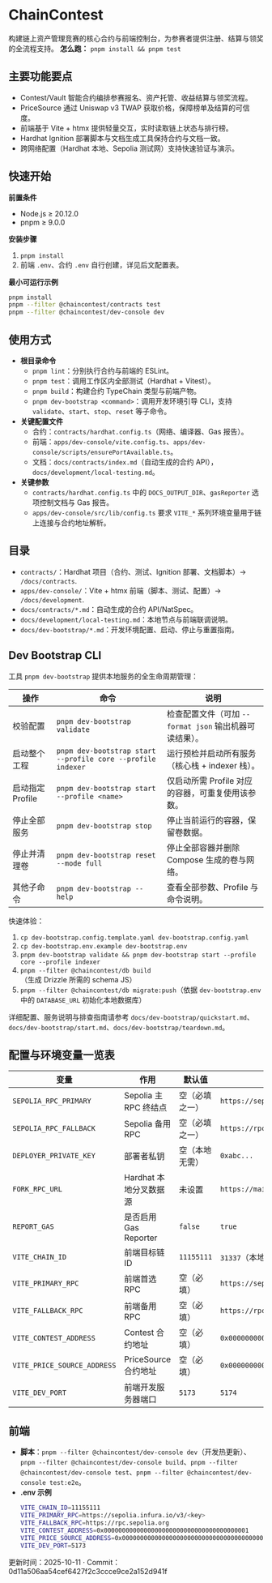 # ChainContest

构建链上资产管理竞赛的核心合约与前端控制台，为参赛者提供注册、结算与领奖的全流程支持。
**怎么跑：** `pnpm install && pnpm test`

## 主要功能要点

- Contest/Vault 智能合约编排参赛报名、资产托管、收益结算与领奖流程。
- PriceSource 通过 Uniswap v3 TWAP 获取价格，保障榜单及结算的可信度。
- 前端基于 Vite + htmx 提供轻量交互，实时读取链上状态与排行榜。
- Hardhat Ignition 部署脚本与文档生成工具保持合约与文档一致。
- 跨网络配置（Hardhat 本地、Sepolia 测试网）支持快速验证与演示。

## 快速开始

**前置条件**

- Node.js ≥ 20.12.0
- pnpm ≥ 9.0.0

**安装步骤**

1. `pnpm install`
2. 前端 `.env`、合约 `.env` 自行创建，详见后文配置表。

**最小可运行示例**

```bash
pnpm install
pnpm --filter @chaincontest/contracts test
pnpm --filter @chaincontest/dev-console dev
```

## 使用方式

- **根目录命令**
  - `pnpm lint`：分别执行合约与前端的 ESLint。
  - `pnpm test`：调用工作区内全部测试（Hardhat + Vitest）。
  - `pnpm build`：构建合约 TypeChain 类型与前端产物。
  - `pnpm dev-bootstrap <command>`：调用开发环境引导 CLI，支持 `validate`、`start`、`stop`、`reset` 等子命令。
- **关键配置文件**
  - 合约：`contracts/hardhat.config.ts`（网络、编译器、Gas 报告）。
  - 前端：`apps/dev-console/vite.config.ts`、`apps/dev-console/scripts/ensurePortAvailable.ts`。
  - 文档：`docs/contracts/index.md`（自动生成的合约 API），`docs/development/local-testing.md`。
- **关键参数**
  - `contracts/hardhat.config.ts` 中的 `DOCS_OUTPUT_DIR`、`gasReporter` 选项控制文档与 Gas 报告。
  - `apps/dev-console/src/lib/config.ts` 要求 `VITE_*` 系列环境变量用于链上连接与合约地址解析。

## 目录

- `contracts/`：Hardhat 项目（合约、测试、Ignition 部署、文档脚本）→ `/docs/contracts`.
- `apps/dev-console/`：Vite + htmx 前端（脚本、测试、配置）→ `/docs/development`.
- `docs/contracts/*.md`：自动生成的合约 API/NatSpec。
- `docs/development/local-testing.md`：本地节点与前端联调说明。
- `docs/dev-bootstrap/*.md`：开发环境配置、启动、停止与重置指南。

## Dev Bootstrap CLI

工具 `pnpm dev-bootstrap` 提供本地服务的全生命周期管理：

| 操作 | 命令 | 说明 |
| --- | --- | --- |
| 校验配置 | `pnpm dev-bootstrap validate` | 检查配置文件（可加 `--format json` 输出机器可读结果）。 |
| 启动整个工程 | `pnpm dev-bootstrap start --profile core --profile indexer` | 运行预检并启动所有服务（核心栈 + indexer 栈）。 |
| 启动指定 Profile | `pnpm dev-bootstrap start --profile <name>` | 仅启动所需 Profile 对应的容器，可重复使用该参数。 |
| 停止全部服务 | `pnpm dev-bootstrap stop` | 停止当前运行的容器，保留卷数据。 |
| 停止并清理卷 | `pnpm dev-bootstrap reset --mode full` | 停止全部容器并删除 Compose 生成的卷与网络。 |
| 其他子命令 | `pnpm dev-bootstrap --help` | 查看全部参数、Profile 与命令说明。 |

快速体验：
1. `cp dev-bootstrap.config.template.yaml dev-bootstrap.config.yaml`
2. `cp dev-bootstrap.env.example dev-bootstrap.env`
3. `pnpm dev-bootstrap validate && pnpm dev-bootstrap start --profile core --profile indexer`
4. `pnpm --filter @chaincontest/db build`（生成 Drizzle 所需的 schema JS）
5. `pnpm --filter @chaincontest/db migrate:push`（依据 `dev-bootstrap.env` 中的 `DATABASE_URL` 初始化本地数据库）

详细配置、服务说明与排查指南请参考 `docs/dev-bootstrap/quickstart.md`、`docs/dev-bootstrap/start.md`、`docs/dev-bootstrap/teardown.md`。

## 配置与环境变量一览表

| 变量                        | 作用                   | 默认值         | 示例                                         |
| --------------------------- | ---------------------- | -------------- | -------------------------------------------- |
| `SEPOLIA_RPC_PRIMARY`       | Sepolia 主 RPC 终结点  | 空（必填之一） | `https://sepolia.infura.io/v3/<key>`         |
| `SEPOLIA_RPC_FALLBACK`      | Sepolia 备用 RPC       | 空（必填之一） | `https://rpc.sepolia.org`                    |
| `DEPLOYER_PRIVATE_KEY`      | 部署者私钥             | 空（本地无需） | `0xabc...`                                   |
| `FORK_RPC_URL`              | Hardhat 本地分叉数据源 | 未设置         | `https://mainnet.infura.io/v3/<key>`         |
| `REPORT_GAS`                | 是否启用 Gas Reporter  | `false`        | `true`                                       |
| `VITE_CHAIN_ID`             | 前端目标链 ID          | `11155111`     | `31337`（本地）                              |
| `VITE_PRIMARY_RPC`          | 前端首选 RPC           | 空（必填）     | `https://sepolia.infura.io/v3/<key>`         |
| `VITE_FALLBACK_RPC`         | 前端备用 RPC           | 空（必填）     | `https://rpc2.sepolia.org`                   |
| `VITE_CONTEST_ADDRESS`      | Contest 合约地址       | 空（必填）     | `0x0000000000000000000000000000000000000001` |
| `VITE_PRICE_SOURCE_ADDRESS` | PriceSource 合约地址   | 空（必填）     | `0x0000000000000000000000000000000000000002` |
| `VITE_DEV_PORT`             | 前端开发服务器端口     | `5173`         | `5174`                                       |

## 前端

- **脚本**：`pnpm --filter @chaincontest/dev-console dev`（开发热更新）、`pnpm --filter @chaincontest/dev-console build`、`pnpm --filter @chaincontest/dev-console test`、`pnpm --filter @chaincontest/dev-console test:e2e`。
- **.env 示例**
  ```bash
  VITE_CHAIN_ID=11155111
  VITE_PRIMARY_RPC=https://sepolia.infura.io/v3/<key>
  VITE_FALLBACK_RPC=https://rpc.sepolia.org
  VITE_CONTEST_ADDRESS=0x0000000000000000000000000000000000000001
  VITE_PRICE_SOURCE_ADDRESS=0x0000000000000000000000000000000000000002
  VITE_DEV_PORT=5173
  ```

更新时间：2025-10-11 · Commit：0d11a506aa54cef6427f2c3ccce9ce2a152d941f
